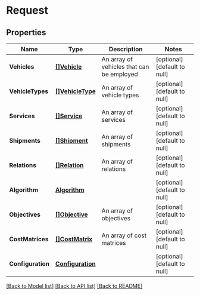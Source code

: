 # Request

## Properties
Name | Type | Description | Notes
------------ | ------------- | ------------- | -------------
**Vehicles** | [**[]Vehicle**](Vehicle.md) | An array of vehicles that can be employed | [optional] [default to null]
**VehicleTypes** | [**[]VehicleType**](VehicleType.md) | An array of vehicle types | [optional] [default to null]
**Services** | [**[]Service**](Service.md) | An array of services | [optional] [default to null]
**Shipments** | [**[]Shipment**](Shipment.md) | An array of shipments | [optional] [default to null]
**Relations** | [**[]Relation**](Relation.md) | An array of relations | [optional] [default to null]
**Algorithm** | [**Algorithm**](Algorithm.md) |  | [optional] [default to null]
**Objectives** | [**[]Objective**](Objective.md) | An array of objectives | [optional] [default to null]
**CostMatrices** | [**[]CostMatrix**](CostMatrix.md) | An array of cost matrices | [optional] [default to null]
**Configuration** | [**Configuration**](Configuration.md) |  | [optional] [default to null]

[[Back to Model list]](../README.md#documentation-for-models) [[Back to API list]](../README.md#documentation-for-api-endpoints) [[Back to README]](../README.md)


